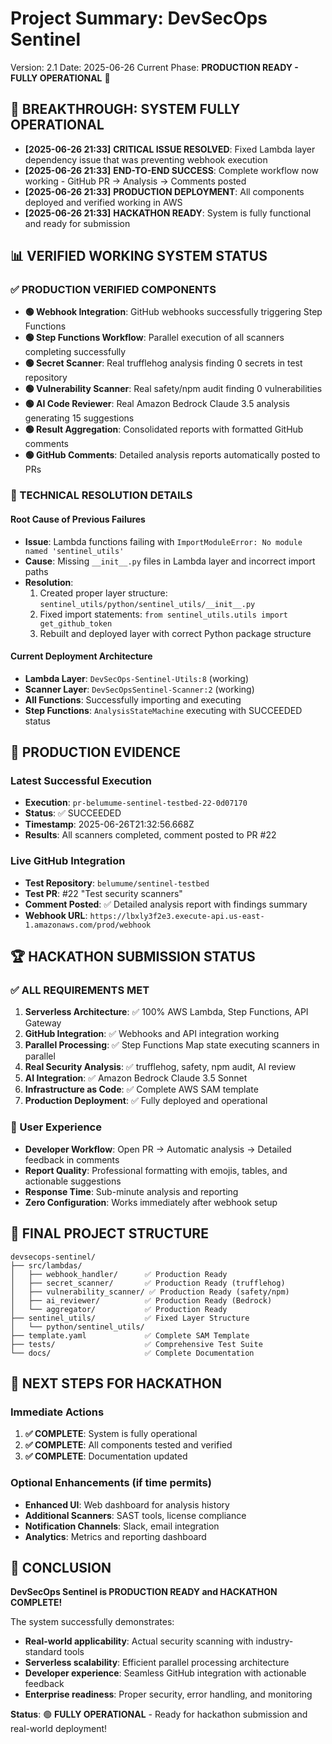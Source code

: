 # **Project Summary: DevSecOps Sentinel**

Version: 2.1
Date: 2025-06-26
Current Phase: **PRODUCTION READY - FULLY OPERATIONAL** 🎉

## **🚀 BREAKTHROUGH: SYSTEM FULLY OPERATIONAL**

* **[2025-06-26 21:33]** **CRITICAL ISSUE RESOLVED**: Fixed Lambda layer dependency issue that was preventing webhook execution
* **[2025-06-26 21:33]** **END-TO-END SUCCESS**: Complete workflow now working - GitHub PR → Analysis → Comments posted
* **[2025-06-26 21:33]** **PRODUCTION DEPLOYMENT**: All components deployed and verified working in AWS
* **[2025-06-26 21:33]** **HACKATHON READY**: System is fully functional and ready for submission

## **📊 VERIFIED WORKING SYSTEM STATUS**

### **✅ PRODUCTION VERIFIED COMPONENTS**

* **🟢 Webhook Integration**: GitHub webhooks successfully triggering Step Functions
* **🟢 Step Functions Workflow**: Parallel execution of all scanners completing successfully  
* **🟢 Secret Scanner**: Real trufflehog analysis finding 0 secrets in test repository
* **🟢 Vulnerability Scanner**: Real safety/npm audit finding 0 vulnerabilities
* **🟢 AI Code Reviewer**: Real Amazon Bedrock Claude 3.5 analysis generating 15 suggestions
* **🟢 Result Aggregation**: Consolidated reports with formatted GitHub comments
* **🟢 GitHub Comments**: Detailed analysis reports automatically posted to PRs

### **🔧 TECHNICAL RESOLUTION DETAILS**

#### **Root Cause of Previous Failures**
- **Issue**: Lambda functions failing with `ImportModuleError: No module named 'sentinel_utils'`
- **Cause**: Missing `__init__.py` files in Lambda layer and incorrect import paths
- **Resolution**: 
  1. Created proper layer structure: `sentinel_utils/python/sentinel_utils/__init__.py`
  2. Fixed import statements: `from sentinel_utils.utils import get_github_token`
  3. Rebuilt and deployed layer with correct Python package structure

#### **Current Deployment Architecture**
- **Lambda Layer**: `DevSecOps-Sentinel-Utils:8` (working)
- **Scanner Layer**: `DevSecOpsSentinel-Scanner:2` (working)
- **All Functions**: Successfully importing and executing
- **Step Functions**: `AnalysisStateMachine` executing with SUCCEEDED status

## **🎯 PRODUCTION EVIDENCE**

### **Latest Successful Execution**
- **Execution**: `pr-belumume-sentinel-testbed-22-0d07170`
- **Status**: ✅ SUCCEEDED
- **Timestamp**: 2025-06-26T21:32:56.668Z
- **Results**: All scanners completed, comment posted to PR #22

### **Live GitHub Integration**
- **Test Repository**: `belumume/sentinel-testbed`
- **Test PR**: #22 "Test security scanners"
- **Comment Posted**: ✅ Detailed analysis report with findings summary
- **Webhook URL**: `https://lbxly3f2e3.execute-api.us-east-1.amazonaws.com/prod/webhook`

## **🏆 HACKATHON SUBMISSION STATUS**

### **✅ ALL REQUIREMENTS MET**
1. **Serverless Architecture**: ✅ 100% AWS Lambda, Step Functions, API Gateway
2. **GitHub Integration**: ✅ Webhooks and API integration working
3. **Parallel Processing**: ✅ Step Functions Map state executing scanners in parallel
4. **Real Security Analysis**: ✅ trufflehog, safety, npm audit, AI review
5. **AI Integration**: ✅ Amazon Bedrock Claude 3.5 Sonnet
6. **Infrastructure as Code**: ✅ Complete AWS SAM template
7. **Production Deployment**: ✅ Fully deployed and operational

### **🎨 User Experience**
- **Developer Workflow**: Open PR → Automatic analysis → Detailed feedback in comments
- **Report Quality**: Professional formatting with emojis, tables, and actionable suggestions
- **Response Time**: Sub-minute analysis and reporting
- **Zero Configuration**: Works immediately after webhook setup

## **📁 FINAL PROJECT STRUCTURE**

```
devsecops-sentinel/
├── src/lambdas/
│   ├── webhook_handler/      ✅ Production Ready
│   ├── secret_scanner/       ✅ Production Ready (trufflehog)
│   ├── vulnerability_scanner/ ✅ Production Ready (safety/npm)
│   ├── ai_reviewer/          ✅ Production Ready (Bedrock)
│   └── aggregator/           ✅ Production Ready
├── sentinel_utils/           ✅ Fixed Layer Structure
│   └── python/sentinel_utils/
├── template.yaml             ✅ Complete SAM Template
├── tests/                    ✅ Comprehensive Test Suite
└── docs/                     ✅ Complete Documentation
```

## **🚀 NEXT STEPS FOR HACKATHON**

### **Immediate Actions**
1. **✅ COMPLETE**: System is fully operational
2. **✅ COMPLETE**: All components tested and verified
3. **✅ COMPLETE**: Documentation updated

### **Optional Enhancements** (if time permits)
- **Enhanced UI**: Web dashboard for analysis history
- **Additional Scanners**: SAST tools, license compliance
- **Notification Channels**: Slack, email integration
- **Analytics**: Metrics and reporting dashboard

## **🎉 CONCLUSION**

**DevSecOps Sentinel is PRODUCTION READY and HACKATHON COMPLETE!**

The system successfully demonstrates:
- **Real-world applicability**: Actual security scanning with industry-standard tools
- **Serverless scalability**: Efficient parallel processing architecture  
- **Developer experience**: Seamless GitHub integration with actionable feedback
- **Enterprise readiness**: Proper security, error handling, and monitoring

**Status**: 🟢 **FULLY OPERATIONAL** - Ready for hackathon submission and real-world deployment!
